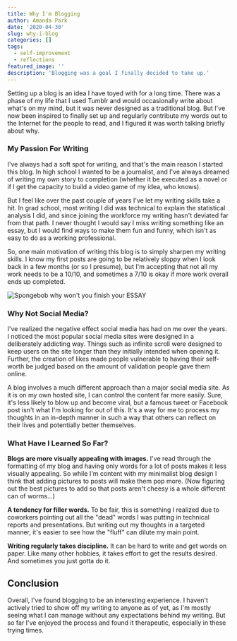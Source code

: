 ```yaml
---
title: Why I'm Blogging
author: Amanda Park
date: '2020-04-30'
slug: why-i-blog
categories: []
tags:
  - self-improvement
  - reflections
featured_image: ''
description: 'Blogging was a goal I finally decided to take up.'
---
```


Setting up a blog is an idea I have toyed with for a long time. There was a phase of my life that I used Tumblr and would occasionally write about what's on my mind, but it was never designed as a traditional blog. But I've now been inspired to finally set up and regularly contribute my words out to the Internet for the people to read, and I figured it was worth talking briefly about why. 

### My Passion For Writing

I've always had a soft spot for writing, and that's the main reason I started this blog. In high school I wanted to be a journalist, and I've always dreamed of writing my own story to completion (whether it be executed as a novel or if I get the capacity to build a video game of my idea, who knows). 

But I feel like over the past couple of years I've let my writing skills take a hit. In grad school, most writing I did was technical to explain the statistical analysis I did, and since joining the workforce my writing hasn't deviated far from that path. I never thought I would say I miss writing something like an essay, but I would find ways to make them fun and funny, which isn't as easy to do as a working professional. 

So, one main motivation of writing this blog is to simply sharpen my writing skills. I know my first posts are going to be relatively sloppy when I look back in a few months (or so I presume), but I'm accepting that not all my work needs to be a 10/10, and sometimes a 7/10 is okay if more work overall ends up completed.

![Spongebob why won't you finish your ESSAY](https://i.pinimg.com/originals/50/5c/b9/505cb956d72f4496c46eb9c2821363e0.jpg)

### Why Not Social Media?

I've realized the negative effect social media has had on me over the years. I noticed the most popular social media sites were designed in a deliberately addicting way. Things such as infinite scroll were designed to keep users on the site longer than they initially intended when opening it. Further, the creation of likes made people vulnerable to having their self-worth be judged based on the amount of validation people gave them online. 

A blog involves a much different approach than a major social media site. As it is on my own hosted site, I can control the content far more easily. Sure, it's less likely to blow up and become viral, but a famous tweet or Facebook post isn't what I'm looking for out of this. It's a way for me to process my thoughts in an in-depth manner in such a way that others can reflect on their lives and potentially better themselves. 

### What Have I Learned So Far?

**Blogs are more visually appealing with images.** I've read through the formatting of my blog and having only words for a lot of posts makes it less visually appealing. So while I'm content with my minimalist blog design I think that adding pictures to posts will make them pop more. (Now figuring out the best pictures to add so that posts aren't cheesy is a whole different can of worms…) 

**A tendency for filler words.** To be fair, this is something I realized due to coworkers pointing out all the "dead" words I was putting in technical reports and presentations. But writing out my thoughts in a targeted manner, it's easier to see how the "fluff" can dilute my main point.

**Writing regularly takes discipline.** It can be hard to write and get words on paper. Like many other hobbies, it takes effort to get the results desired. And sometimes you just gotta do it. 

## Conclusion

Overall, I've found blogging to be an interesting experience. I haven't actively tried to show off my writing to anyone as of yet, as I'm mostly seeing what I can manage without any expectations behind my writing. But so far I've enjoyed the process and found it therapeutic, especially in these trying times. 
